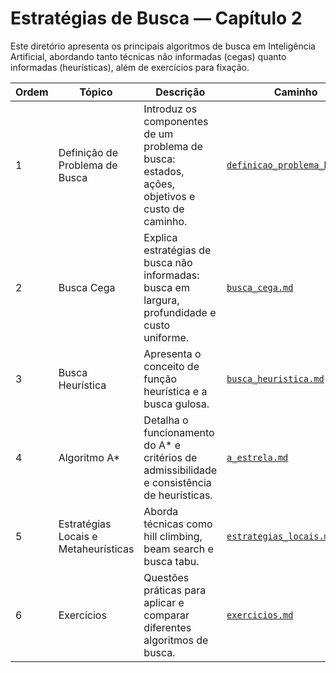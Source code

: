 # Estratégias de Busca — Capítulo 2

Este diretório apresenta os principais algoritmos de busca em Inteligência Artificial, abordando tanto técnicas não informadas (cegas) quanto informadas (heurísticas), além de exercícios para fixação.

| Ordem | Tópico                               | Descrição                                                                                      | Caminho                                                        |
| ----- | ------------------------------------ | ---------------------------------------------------------------------------------------------- | -------------------------------------------------------------- |
| 1     | Definição de Problema de Busca       | Introduz os componentes de um problema de busca: estados, ações, objetivos e custo de caminho. | [`definicao_problema_busca.md`](./definicao_problema_busca.md) |
| 2     | Busca Cega                           | Explica estratégias de busca não informadas: busca em largura, profundidade e custo uniforme.  | [`busca_cega.md`](./busca_cega.md)                             |
| 3     | Busca Heurística                     | Apresenta o conceito de função heurística e a busca gulosa.                                    | [`busca_heuristica.md`](./busca_heuristica.md)                 |
| 4     | Algoritmo A\*                        | Detalha o funcionamento do A\* e critérios de admissibilidade e consistência de heurísticas.   | [`a_estrela.md`](./a_estrela.md)                               |
| 5     | Estratégias Locais e Metaheurísticas | Aborda técnicas como hill climbing, beam search e busca tabu.                                  | [`estrategias_locais.md`](./estrategias_locais.md)             |
| 6     | Exercícios                           | Questões práticas para aplicar e comparar diferentes algoritmos de busca.                      | [`exercicios.md`](./exercicios.md)                             |
